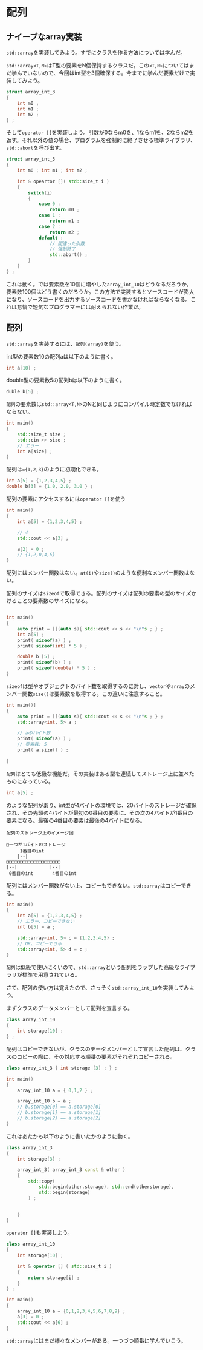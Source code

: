 # 配列

## ナイーブなarray実装

`std::array`を実装してみよう。すでにクラスを作る方法については学んだ。

`std::array<T,N>`はT型の要素をN個保持するクラスだ。この`<T,N>`についてはまだ学んでいないので、今回はint型を3個確保する。今までに学んだ要素だけで実装してみよう。

~~~cpp
struct array_int_3
{
    int m0 ;
    int m1 ;
    int m2 ;
} ;
~~~

そして`operator []`を実装しよう。引数が0ならm0を、1ならm1を、2ならm2を返す。それ以外の値の場合、プログラムを強制的に終了させる標準ライブラリ、`std::abort`を呼び出す。



~~~cpp
struct array_int_3
{
    int m0 ; int m1 ; int m2 ;

    int & opeartor []( std::size_t i )
    {
        switch(i)
        {
            case 0 :
                return m0 ;
            case 1 :
                return m1 ;
            case 2 :
                return m2 ;
            default :
                // 間違った引数
                // 強制終了
                std::abort() ;
        }
    }
} ;
~~~

これは動く。では要素数を10個に増やした`array_int_10`はどうなるだろうか。要素数100個はどう書くのだろうか。この方法で実装するとソースコードが膨大になり、ソースコードを出力するソースコードを書かなければならなくなる。これは怠惰で短気なプログラマーには耐えられない作業だ。

## 配列

`std::array`を実装するには、`配列(array)`を使う。

int型の要素数10の配列aは以下のように書く。

~~~cpp
int a[10] ;
~~~

double型の要素数5の配列bは以下のように書く。

~~~cpp
duble b[5] ;
~~~

`配列`の要素数は`std::array<T,N>`のNと同じようにコンパイル時定数でなければならない。

~~~c++
int main()
{
    std::size_t size ;
    std::cin >> size ;
    // エラー
    int a[size] ;
}
~~~

配列は`={1,2,3}`のように初期化できる。

~~~cpp
int a[5] = {1,2,3,4,5} ;
double b[3] = {1.0, 2.0, 3.0 } ;
~~~

配列の要素にアクセスするには`operator []`を使う

~~~cpp
int main()
{
    int a[5] = {1,2,3,4,5} ;

    // 4
    std::cout << a[3] ;

    a[2] = 0 ;
    // {1,2,0,4,5}
}
~~~

配列にはメンバー関数はない。`at(i)`や`size()`のような便利なメンバー関数はない。

配列のサイズは`sizeof`で取得できる。配列のサイズは配列の要素の型のサイズかけることの要素数のサイズになる。

~~~cpp

int main()
{
    auto print = [](auto s){ std::cout << s << "\n"s ; } ;
    int a[5] ;
    print( sizeof(a) ) ;
    print( sizeof(int) * 5 ) ;

    double b [5] ;
    print( sizeof(b) ) ;
    print( sizeof(double) * 5 ) ;
}
~~~

`sizeof`は型やオブジェクトのバイト数を取得するのに対し、`vector`や`array`のメンバー関数`size()`は要素数を取得する。この違いに注意すること。

~~~cpp
int main()]
{
    auto print = [](auto s){ std::cout << s << "\n"s ; } ;
    std::array<int, 5> a ;

    // aのバイト数
    print( sizeof(a) ) ;
    // 要素数: 5
    print( a.size() ) ;
     
}
~~~

`配列`はとても低級な機能だ。その実装はある型を連続してストレージ上に並べたものになっている。

~~~cpp
int a[5] ;
~~~

のような配列があり、int型が4バイトの環境では、20バイトのストレージが確保され、その先頭の4バイトが最初の0番目の要素に、その次の4バイトが1番目の要素になる。最後の4番目の要素は最後の4バイトになる。

~~~
配列のストレージ上のイメージ図

□一つが1バイトのストレージ
     1番目のint
    |--|
□□□□□□□□□□□□□□□□□□□□
|--|            |--|
 0番目のint       4番目のint
~~~

配列にはメンバー関数がない上、コピーもできない。`std::array`はコピーできる。

~~~c++
int main()
{
    int a[5] = {1,2,3,4,5} ;
    // エラー、コピーできない
    int b[5] = a ;

    std::array<int, 5> c = {1,2,3,4,5} ;
    // OK、コピーできる
    std::array<int, 5> d = c ;
}
~~~

`配列`は低級で使いにくいので、`std::array`という配列をラップした高級なライブラリが標準で用意されている。

さて、配列の使い方は覚えたので、さっそく`std::array_int_10`を実装してみよう。

まずクラスのデータメンバーとして配列を宣言する。

~~~cpp
class array_int_10
{
    int storage[10] ;
} ;
~~~

配列はコピーできないが、クラスのデータメンバーとして宣言した配列は、クラスのコピーの際に、その対応する順番の要素がそれぞれコピーされる。

~~~cpp
class array_int_3 { int storage [3] ; } ;

int main()
{
    array_int_10 a = { 0,1,2 } ;

    array_int_10 b = a ;
    // b.storage[0] == a.storage[0] 
    // b.storage[1] == a.storage[1] 
    // b.storage[2] == a.storage[2] 
}
~~~

これはあたかも以下のように書いたかのように動く。

~~~cpp
class array_int_3
{
    int storage[3] ;

    array_int_3( array_int_3 const & other )
    {
        std::copy(
            std::begin(other.storage), std::end(otherstorage),
            std::begin(storage)
        ) ;

        
    }
}
~~~

`operator []`も実装しよう。

~~~cpp
class array_int_10
{
    int storage[10] ;

    int & operator [] ( std::size_t i )
    {
        return storage[i] ;
    }
} ;

int main()
{
    array_int_10 a = {0,1,2,3,4,5,6,7,8,9} ;
    a[3] = 0 ;
    std::cout << a[6] ;
}
~~~

`std::array`にはまだ様々なメンバーがある。一つづつ順番に学んでいこう。
